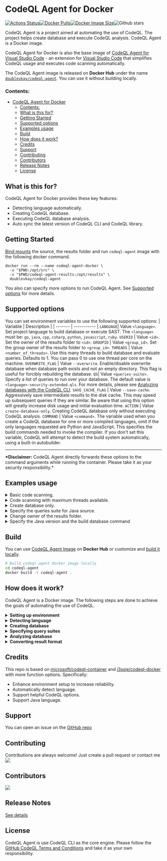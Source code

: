 # CodeQL Agent for Docker

[![Actions Status](https://github.com/docker/compose-cli/workflows/Continuous%20integration/badge.svg)](https://hub.docker.com/repository/docker/doublevkay/codeql-agent)[![Docker Pulls](https://badgen.net/docker/pulls/doublevkay/codeql-agent?icon=docker&label=pulls)](https://hub.docker.com/repository/docker/doublevkay/codeql-agent)[![Docker Image Size](https://badgen.net/docker/size/doublevkay/codeql-agent?icon=docker&label=image%20size)](https://hub.docker.com/repository/docker/doublevkay/codeql-agent)![Github stars](https://badgen.net/github/stars/codeql-agent-project/codeql-agent-docker?icon=github&label=stars)

CodeQL Agent is a project aimed at automating the use of CodeQL. The project helps create database and execute CodeQL analysis. CodeQL Agent is a Docker image.

CodeQL Agent for Docker is also the base image of [CodeQL Agent for Visual Studio Code](https://github.com/vovikhangcdv/codeql-agent-extension) - an extension for [Visual Studio Code](https://code.visualstudio.com/) that simplifies CodeQL usage and executes code scanning automatically.

The CodeQL Agent image is released on **Docker Hub** under the name [`doublevkay/codeql-agent`](https://hub.docker.com/repository/docker/doublevkay/codeql-agent). You can use it without building locally.

### Contents:

- [CodeQL Agent for Docker](#codeql-agent-for-docker)
    - [Contents:](#contents)
  - [What is this for?](#what-is-this-for)
  - [Getting Started](#getting-started)
  - [Supported options](#supported-options)
  - [Examples usage](#examples-usage)
  - [Build](#build)
  - [How does it work?](#how-does-it-work)
  - [Credits](#credits)
  - [Support](#support)
  - [Contributing](#contributing)
  - [Contributors](#contributors)
  - [Release Notes](#release-notes)
  - [License](#license)

## What is this for?

CodeQL Agent for Docker provides these key features:

- Detecting language automatically.
- Creating CodeQL database.
- Executing CodeQL database analysis.
- Auto sync the latest version of CodeQL CLI and CodeQL library.

## Getting Started

[Bind mounts](https://docs.docker.com/storage/bind-mounts/) the source, the results folder and run `codeql-agent` image with the following docker command.

```console
docker run --rm --name codeql-agent-docker \
  -v "$PWD:/opt/src" \
  -v "$PWD/codeql-agent-results:/opt/results" \
  doublevkay/codeql-agent
```

You also can specify more options to run CodeQL Agent. See [Supported options](#supported-options) for more details.

## Supported options

You can set environment variables to use the following supported options:
| Variable | Description |
| ------- | ----------- |
`LANGUAGE`| Value `<language>`. Set project language to build database or execute SAST. The `<language>` must be: `go`, `java`, `cpp`, `csharp`, `python`, `javascript`, `ruby`.
`USERID` | Value `<id>`. Set the owner of the results folder to `<id>`.
`GROUPID` | Value `<group_id>`. Set the group owner of the results folder to `<group_id>`.
`THREADS` | Value `<number_of_threads>`. Use this many threads to build database and evaluate queries. Defaults to 1. You can pass 0 to use one thread per core on the machine.
`OVERWRITE_FLAG` | Value `--overwrite`. Enable/disable overwrite database when database path exists and not an empty directory. This flag is useful for forcibly rebuilding the database.
`QS`| Value `<queries-suite>`. Specify a list of queries to run over your database. The default value is `<language>-security-extended.qls`. For more details, please see [Analyzing databases with the CodeQL CLI](https://codeql.github.com/docs/codeql-cli/analyzing-databases-with-the-codeql-cli/#running-codeql-database-analyze).
`SAVE_CACHE_FLAG` | Value `--save-cache`. Aggressively save intermediate results to the disk cache. This may speed up subsequent queries if they are similar. Be aware that using this option will greatly increase disk usage and initial evaluation time.
`ACTION` | Value `create-database-only`. Creating CodeQL database only without executing CodeQL analysis.
`COMMAND` | Value `<command>`. The variable used when you create a CodeQL database for one or more compiled languages, omit if the only languages requested are Python and JavaScript. This specifies the build commands needed to invoke the compiler. If you don't set this variable, CodeQL will attempt to detect the build system automatically, using a built-in autobuilder.

---

**\*Disclaimer:** CodeQL Agent directly forwards these options to the command arguments while running the container. Please take it as your security responsibility.\*

## Examples usage

<details>
    <summary>Basic code scanning.</summary>

```bash
docker run --rm --name codeql-agent-docker \
  -v "$PWD:/opt/src" \
  -v "$PWD/codeql-agent-results:/opt/results" \
  doublevkay/codeql-agent
```

</details>

<details>
    <summary>Code scanning with maximum threads available.</summary>

```bash
docker run --rm --name codeql-agent-docker \
  -v "$PWD:/opt/src" \
  -v "$PWD/codeql-agent-results:/opt/results" \
  -e "THREADS=0" \
  doublevkay/codeql-agent
```

  </details>

<details>
    <summary>Create database only.</summary>

```bash
docker run --rm --name codeql-agent-docker \
  -v "$PWD:/opt/src" \
  -v "$PWD/codeql-agent-results:/opt/results" \
  -e "ACTION=create-database-only" \
  doublevkay/codeql-agent
```

  </details>

<details>
    <summary>Specify the queries suite for Java source.</summary>

```bash
docker run --rm --name codeql-agent-docker \
  -v "$PWD:/opt/src" \
  -v "$PWD/codeql-agent-results:/opt/results" \
  -e "LANGUAGE=java" \
  -e "QS=java-security-and-quality.qls" \
  doublevkay/codeql-agent
```

</details>

<details>
    <summary>Change owner of the results folder.</summary>
    Because CodeQL Agent runs the script as root in Docker containers. So maybe you need to change the results folder owner to your own.

```bash
docker run --rm --name codeql-agent-docker \
  -v "$PWD:/opt/src" \
  -v "$PWD/codeql-agent-results:/opt/results" \
  -e "USERID=$(id -u ${USER})" -e "GROUPID=$(id -g ${USER}) \
  doublevkay/codeql-agent
```

</details>

<details>
    <summary> Specify the Java version and the build database command </summary>

By default, we use JDK 11 and Maven 3.6.3 for the CodeQL agent image. We can change the versions of Java and Maven by mounting a volume and setting the JAVA_HOME and MAVEN_HOME environment variables in the CodeQL agent container. For example:

1. Create a Dockerfile (named Dockerfile-java) for the specific versions of Java and Maven, and place it in the directory that will be used for mounting later:

   ```Dockerfile
    FROM --platform=amd64 maven:3-jdk-8-slim

    RUN mkdir -p /opt/jdk/ /opt/maven/

    RUN cp -r $JAVA_HOME/* /opt/jdk/

    RUN cp -r $MAVEN_HOME/* /opt/maven/

    CMD ["echo"]
   ```

2. Build and run the Docker container, mounting the JDK and Maven directories to the respective volumes:
   ```bash
    docker buildx build -t codeql-java -f Dockerfile-java .
    docker run --rm  -v "jdkvol:/opt/jdk" -v "mavenvol:/opt/maven" codeql-java
   ```
3. Finally, run codeql-agent container with mounted volumes and set env variable JAVA_HOME, MAVEN_HOME to the mounted volumes

```bash
docker run --rm --name codeql-agent-docker \
  -v "$PWD:/opt/src" \
  -v "$PWD/codeql-agent-results:/opt/results" \
  -v "jdkvol:/opt/jdk" \
  -v "mavenvol:/opt/maven" \
  -e "LANGUAGE=java" \
  -e "JAVA_HOME=/opt/jdk" \
  -e "MAVEN_HOME=/opt/maven" \
  -e "COMMAND=mvn clean install" \
  doublevkay/codeql-agent
```

</details>

## Build

You can use [CodeQL Agent Image](https://hub.docker.com/repository/docker/doublevkay/codeql-agent) on **Docker Hub** or customize and [build it locally](#build-locally).

```bash
# Build codeql-agent docker image locally
cd codeql-agent
docker build -t codeql-agent .
```

## How does it work?

CodeQL Agent is a Docker image. The following steps are done to achieve the goals of automating the use of CodeQL.

<details><summary><b>Setting up environment</b></summary>

> In this step, the image prepares the environment for executing CodeQL. It includes: using Ubuntu base image; downloading and installing [CodeQL Bundle](https://github.com/github/codeql-action/releases) (which contains the CodeQL CLI and the precompiled library queries to reduce the CodeQL execution time); installing necessary softwares such as `java`, `maven`, `nodejs`, `typescript`,... to create a CodeQL database successfully.

</details>

<details> <summary><b> Detecting language</b></summary>

> CodeQL Agent uses [github/linguist](https://github.com/github/linguist) to detect the source code language.

</details>

<details> <summary><b> Creating database </b></summary>

> CodeQL Agent runs the CodeQL create database command.

```bash
codeql database create --threads=$THREADS --language=$LANGUAGE $COMMAND $DB -s $SRC $OVERWRITE_FLAG
```

</details>

<details> <summary><b> Specifying  query suites </b></summary>

> Analyzing databases requires specifying a query suite. According to the goals of application static application security testing (SAST) goals, CodeQL Agent uses `<language>-security-extended.qls` as the default query suite.

</details>

<details> <summary><b> Analyzing database </b></summary>

> CodeQL Agent runs the CodeQL database analysis command.

```bash
codeql database analyze --format=$FORMAT --threads=$THREADS $SAVE_CACHE_FLAG --output=$OUTPUT/issues.$FORMAT $DB $QS
```

</details>

<details> <summary><b> Converting result format </b></summary>

> CodeQL Agent will convert the CodeQL result from [SARIF format](http://docs.oasis-open.org/sarif/sarif/v2.0/csprd01/sarif-v2.0-csprd01.html) to [Security Report Schemas](https://gitlab.com/gitlab-org/security-products/security-report-schemas) (provided by Gitlab). This step is done by mapping the fields of two formats. The details of implementation are in the [sarif2sast](https://github.com/vovikhangcdv/codeql-agent/blob/main/scripts/sarif2sast.py) script. You can use this script independently as a workaround to solve the [Gitlab Issue 118496](https://gitlab.com/gitlab-org/gitlab/-/issues/118496).

</details>

## Credits

This repo is based on [microsoft/codeql-container](https://github.com/microsoft/codeql-container) and [j3ssie/codeql-docker](https://github.com/j3ssie/codeql-docker) with more function options. Specifically:

- Enhance environment setup to increase reliability.
- Automatically detect language.
- Support helpful CodeQL options.
- Support Java language.

## Support

You can open an issue on the [GitHub repo](https://github.com/codeql-agent-project/codeql-agent-docker/issues)

## Contributing

Contributions are always welcome! Just create a pull request or contact me <a href="https://twitter.com/doublevkay">
<img src="https://img.shields.io/twitter/url?style=for-the-badge&label=%40doublevkay&logo=twitter&logoColor=00AEFF&labelColor=black&color=7fff00&url=https%3A%2F%2Ftwitter.com%2Fdoublevkay"> </a>

## Contributors

<a href="https://github.com/vovikhangcdv/codeql-agent-extension/graphs/contributors">
  <img src="https://contrib.rocks/image?repo=codeql-agent-project/codeql-agent-docker" />
</a>

## Release Notes

[See details](https://github.com/codeql-agent-project/codeql-agent-docker/releases)

## License

CodeQL Agent is use CodeQL CLI as the core engine. Please follow the [GitHub CodeQL Terms and Conditions](https://github.com/github/codeql-cli-binaries/blob/main/LICENSE.md) and take it as your own responsibility.
